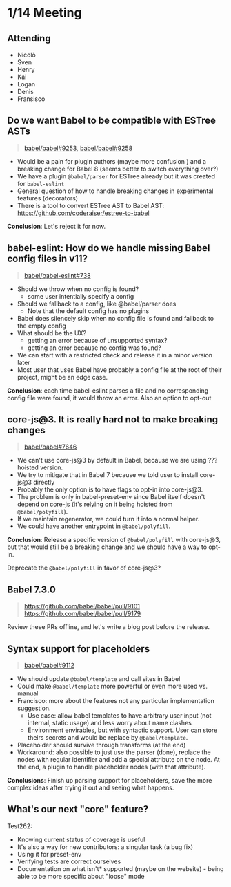 # 1/14 Meeting

## Attending

- Nicolò
- Sven
- Henry
- Kai
- Logan
- Denis
- Fransisco

## Do we want Babel to be compatible with ESTree ASTs

> [babel/babel#9253](https://github.com/babel/babel/pull/9253), [babel/babel#9258](https://github.com/babel/babel/pull/9258)

- Would be a pain for plugin authors (maybe more confusion ) and a breaking change for Babel 8 (seems better to switch everything over?)
- We have a plugin `@babel/parser` for ESTree already but it was created for `babel-eslint`
- General question of how to handle breaking changes in experimental features (decorators)
- There is a tool to convert ESTree AST to Babel AST: https://github.com/coderaiser/estree-to-babel

**Conclusion**: Let's reject it for now.

## babel-eslint: How do we handle missing Babel config files in v11?

> [babel/babel-eslint#738](https://github.com/babel/babel-eslint/pull/738)

- Should we throw when no config is found?
    - some user intentially specify a config
- Should we fallback to a config, like @babel/parser does
    - Note that the default config has no plugins
- Babel does silencely skip when no config file is found and fallback to the empty config
- What should be the UX?
    - getting an error because of unsupported syntax?
    - getting an error because no config was found?
- We can start with a restricted check and release it in a minor version later
- Most user that uses Babel have probably a config file at the root of their project, might be an edge case.

**Conclusion**: each time babel-eslint parses a file and no corresponding config file were found, it would throw an error. Also an option to opt-out

## core-js@3. It is really hard not to make breaking changes

> [babel/babel#7646](https://github.com/babel/babel/pull/7646)

- We can't use core-js@3 by default in Babel, because we are using ??? hoisted version.
- We try to mitigate that in Babel 7 because we told user to install core-js@3 directly
- Probably the only option is to have flags to opt-in into core-js@3.
- The problem is only in babel-preset-env since Babel itself doesn't depend on core-js (it's relying on it being hoisted from `@babel/polyfill`).
- If we maintain regenerator, we could turn it into a normal helper.
- We could have another entrypoint in `@babel/polyfill`.

**Conclusion**: Release a specific version of `@babel/polyfill` with core-js@3, but that would still be a breaking change and we should have a way to opt-in.

Deprecate the `@babel/polyfill` in favor of core-js@3?

## Babel 7.3.0

> https://github.com/babel/babel/pull/9101
https://github.com/babel/babel/pull/9179

Review these PRs offline, and let's write a blog post before the release.

## Syntax support for placeholders

> [babel/babel#9112](https://github.com/babel/babel/issues/9112)

- We should update `@babel/template` and call sites in Babel
- Could make `@babel/template` more powerful or even more used vs. manual
- Francisco: more about the features not any particular implementation suggestion.
  - Use case: allow babel templates to have arbitrary user input (not internal, static usage) and less worry about name clashes
  - Environment envirables, but with syntactic support. User can store theirs secrets and would be replace by `@babel/template`. 
- Placeholder should survive through transforms (at the end)
- Workaround: also possible to just use the parser (done), replace the nodes with regular identifier and add a special attribute on the node. At the end, a plugin to handle placeholder nodes (with that attribute).

**Conclusions**: Finish up parsing support for placeholders, save the more complex ideas after trying it out and seeing what happens.

## What's our next "core" feature?

Test262:
- Knowing current status of coverage is useful
- It's also a way for new contributors: a singular task (a bug fix)
- Using it for preset-env
- Verifying tests are correct ourselves
- Documentation on what isn't* supported (maybe on the website) - being able to be more specific about "loose" mode
